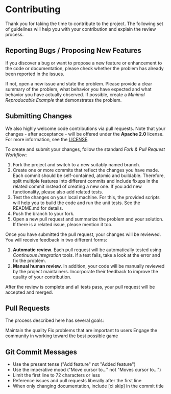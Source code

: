 # Contributing

Thank you for taking the time to contribute to the project. The following set of guidelines will help you with your contribution and explain the review process.


## Reporting Bugs / Proposing New Features

If you discover a bug or want to propose a new feature or enhancement to the code or documentation, please check whether the problem has already been reported in the issues.

If not, open a new issue and state the problem. Please provide a clear summary of the problem, what behavior you have expected and what behavior you have actually observed. If possible, create a *Minimal Reproducable Example* that demonstrates the problem.


## Submitting Changes

We also highly welcome code contributions via pull requests. Note that your changes - after acceptance - will be offered under the **Apache 2.0** license. For more information, see the [LICENSE](https://opensource.org/licenses/Apache-2.0).

To create and submit your changes, follow the standard *Fork & Pull Request Workflow*:

1. Fork the project and switch to a new suitably named branch.
2. Create one or more commits that reflect the changes you have made. Each commit should be self-contained, atomic and buildable. Therefore, split multiple features into different commits and include fixups in the related commit instead of creating a new one. If you add new functionality, please also add related tests.
3. Test the changes on your local machine. For this, the provided scripts will help you to build the code and run the unit tests. See the README.md for details.
4. Push the branch to your fork.
5. Open a new pull request and summarize the problem and your solution. If there is a related issue, please mention it too.

Once you have submitted the pull request, your changes will be reviewed. You will receive feedback in two different forms:

1. **Automatic review**. Each pull request will be automatically tested using *Continuous Integration* tools. If a test fails, take a look at the error and fix the problem.
2. **Manual human review**. In addition, your code will be manually reviewed by the project maintainers. Incorporate their feedback to improve the quality of your contribution.

After the review is complete and all tests pass, your pull request will be accepted and merged.
## Pull Requests
The process described here has several goals:

Maintain the quality
Fix problems that are important to users
Engage the community in working toward the best possible game

## Git Commit Messages
- Use the present tense ("Add feature" not "Added feature")
- Use the imperative mood ("Move cursor to..." not "Moves cursor to...")
- Limit the first line to 72 characters or less
- Reference issues and pull requests liberally after the first line
- When only changing documentation, include [ci skip] in the commit title
